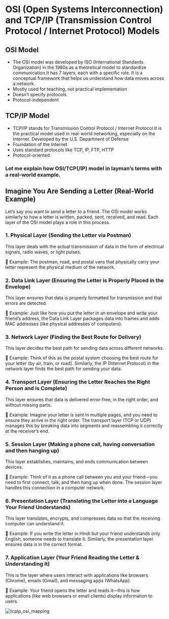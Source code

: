 # OSI (Open Systems Interconnection) and TCP/IP (Transmission Control Protocol / Internet Protocol) Models

## OSI Model

- The OSI model was developed by ISO (International Standards Organization) in the 1980s as a theoretical model to standardize communication.It has 7 layers, 
each with a specific role. It is a conceptual framework that helps us understand how data moves across a network.
- Mostly used for teaching, not practical implementation
- Doesn’t specify protocols
- Protocol-independent

 ## TCP/IP Model
 
- TCP/IP stands for Transmission Control Protocol / Internet Protocol.It is the practical model used in real-world networking, especially on the Internet. Developed by the U.S. Department of Defense
- Foundation of the Internet
- Uses standard protocols like TCP, IP, FTP, HTTP
- Protocol-oriented
 


 ### Let me explain how OSI/TCP(/IP) model in layman’s terms with a real-world example.

## Imagine You Are Sending a Letter (Real-World Example)
Let’s say you want to send a letter to a friend. The OSI model works similarly to how a letter is written, packed, sent, received, and read. Each layer of the OSI model plays a role in this process.


### 1. Physical Layer (Sending the Letter via Postman)
This layer deals with the actual transmission of data in the form of electrical signals, radio waves, or light pulses.

📌 Example: The postman, road, and postal vans that physically carry your letter represent the physical medium of the network.

### 2. Data Link Layer (Ensuring the Letter is Properly Placed in the Envelope)
This layer ensures that data is properly formatted for transmission and that errors are detected.

📌 Example: Just like how you put the letter in an envelope and write your friend’s address, the Data Link Layer packages data into frames and adds MAC addresses (like physical addresses of computers).

### 3. Network Layer (Finding the Best Route for Delivery)
This layer decides the best path for sending data across different networks.

📌 Example: Think of this as the postal system choosing the best route for your letter (by air, train, or road). Similarly, the IP (Internet Protocol) in the network layer finds the best path for sending your data.

### 4. Transport Layer (Ensuring the Letter Reaches the Right Person and is Complete)
This layer ensures that data is delivered error-free, in the right order, and without missing parts.

📌 Example: Imagine your letter is sent in multiple pages, and you need to ensure they arrive in the right order. The transport layer (TCP or UDP) manages this by breaking data into segments and reassembling it correctly at the receiver’s end.

### 5. Session Layer (Making a phone call, having conversation and then hanging up)
This layer establishes, maintains, and ends communication between devices.

📌 Example: Think of it as a phone call between you and your friend—you need to first connect, talk, and then hang up when done. The session layer handles this connection in a computer network.

### 6. Presentation Layer (Translating the Letter into a Language Your Friend Understands)
This layer translates, encrypts, and compresses data so that the receiving computer can understand it.

📌 Example: If you write the letter in Hindi but your friend understands only English, someone needs to translate it. Similarly, the presentation layer ensures data is in the correct format.

### 7. Application Layer (Your Friend Reading the Letter & Understanding It)
This is the layer where users interact with applications like browsers (Chrome), emails (Gmail), and messaging apps (WhatsApp).

📌 Example: Your friend opens the letter and reads it—this is how applications (like web browsers or email clients) display information to users.




![tcpip_osi_mapping](https://github.com/user-attachments/assets/36cf6683-5901-48a4-8ce5-131533afa2eb)





